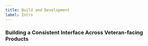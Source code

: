 ```yaml
---
title: Build and Development
label: Intro
---
```


### Building a Consistent Interface Across Veteran-facing Products
